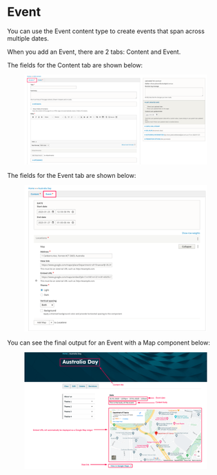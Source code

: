 # Event

You can use the Event content type to create events that span across multiple dates.

When you add an Event, there are 2 tabs: Content and Event.

The fields for the Content tab are shown below:

<figure><img src="../../.gitbook/assets/b31134e1-1296-456a-9031-b6e46f871eda.png" alt=""><figcaption></figcaption></figure>

The fields for the Event tab are shown below:

<figure><img src="../../.gitbook/assets/c3180a94-fd50-4375-baca-f7ab81af4ab1.png" alt=""><figcaption></figcaption></figure>

You can see the final output for an Event with a Map component below:

<figure><img src="../../.gitbook/assets/01e6585c-ceac-4f80-b663-d97001f7e266.png" alt=""><figcaption></figcaption></figure>
